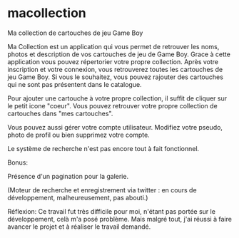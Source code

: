 macollection
============

Ma collection de cartouches de jeu Game Boy


Ma Collection est un application qui vous permet de retrouver les noms, photos et description de vos cartouches de jeu de Game Boy.
Grace à cette application vous pouvez répertorier votre propre collection. 
Après votre inscription et votre connexion, vous retrouverez toutes les cartouches de jeu Game Boy. Si vous le souhaitez, vous pouvez rajouter des cartouches qui ne sont pas présentent dans le catalogue.

Pour ajouter une cartouche à votre propre collection, il suffit de cliquer sur le petit icone "coeur". Vous pouvez retrouver votre propre collection de cartouches dans "mes cartouches".

Vous pouvez aussi gérer votre compte utilisateur. Modifiez votre pseudo, photo de profil ou bien supprimez votre compte.

Le système de recherche n'est pas encore tout à fait fonctionnel.





Bonus:

Présence d'un pagination pour la galerie.

(Moteur de recherche et enregistrement via twitter : en cours de développement, malheureusement, pas abouti.)



Réflexion:
Ce travail fut très difficile pour moi, n'étant pas portée sur le développement, celà m'a posé problème. 
Mais malgré tout, j'ai réussi à faire avancer le projet et à réaliser le travail demandé.

